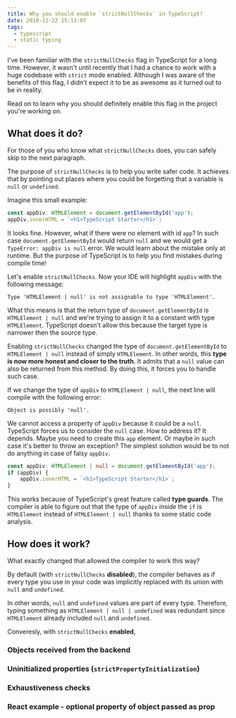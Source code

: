 ```yaml
---
title: Why you should enable `strictNullChecks` in TypeScript?
date: 2018-12-22 15:13:07
tags:
  - typescript
  - static typing
---
```


I've been familiar with the `strictNullChecks` flag in TypeScript for a long time. However, it wasn't until recently that I had a chance to work with a huge codebase with `strict` mode enabled. Although I was aware of the benefits of this flag, I didn't expect it to be as awesome as it turned out to be in reality.

Read on to learn why you should definitely enable this flag in the project you're working on.

## What does it do?

For those of you who know what `strictNullChecks` does, you can safely skip to the next paragraph.

The purpose of `strictNullChecks` is to help you write safer code. It achieves that by pointing out places where you could be forgetting that a variable is `null` or `undefined`.

Imagine this small example:

```typescript
const appDiv: HTMLElement = document.getElementById('app');
appDiv.innerHTML = `<h1>TypeScript Starter</h1>`;
```

It looks fine. However, what if there were no element with id `app`? In such case `document.getElementById` would return `null` and we would get a `TypeError: appDiv is null` error. We would learn about the mistake only at runtime. But the purpose of TypeScript is to help you find mistakes during compile time!

Let's enable `strictNullChecks`. Now your IDE will highlight `appDiv` with the following message: 

```
Type 'HTMLElement | null' is not assignable to type 'HTMLElement'.
```

What this means is that the return type of `document.getElementById` is `HTMLElement | null` and we're trying to assign it to a constant with type `HTMLElement`. TypeScript doesn't allow this because the target type is narrower then the source type.

Enabling `strictNullChecks` changed the type of `document.getElementById` to `HTMLElement | null` instead of simply `HTMLElement`. In other words, this **type is now more honest and closer to the truth**. It admits that a `null` value can also be returned from this method. By doing this, it forces you to handle such case.

If we change the type of `appDiv` to `HTMLElement | null`, the next line will compile with the following error:

```
Object is possibly 'null'.
```

We cannot access a property of `appDiv` because it could be a `null`. TypeScript forces us to consider the `null` case. How to address it? It depends. Maybe you need to create this `app` element. Or maybe in such case it's better to throw an exception? The simplest solution would be to not do anything in case of falsy `appDiv`.

```typescript
const appDiv: HTMLElement | null = document.getElementById('app');
if (appDiv) {
    appDiv.innerHTML = `<h1>TypeScript Starter</h1>`;
}
```

This works because of TypeScript's great feature called **type guards**. The compiler is able to figure out that the type of `appDiv` *inside* the `if` is `HTMLElement` instead of `HTMLElement | null` thanks to some static code analysis.

## How does it work?

What exactly changed that allowed the compiler to work this way?

By default (with `strictNullChecks` **disabled**), the compiler behaves as if every type you use in your code was implicitly replaced with its union with `null` and `undefined`.

In other words, `null` and `undefined` values are part of every type. Therefore, typing something as `HTMLElement | null | undefined` was redundant since `HTMLElement` already included `null` and `undefined`.

Converesly, with `strictNullChecks` **enabled**, 


### Objects received from the backend

### Uninitialized properties (`strictPropertyInitialization`)

### Exhaustiveness checks

### React example - optional property of object passed as prop